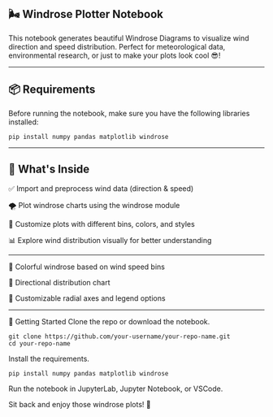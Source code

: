 ## 🌬️ Windrose Plotter Notebook
This notebook generates beautiful Windrose Diagrams to visualize wind direction and speed distribution. Perfect for meteorological data, environmental research, or just to make your plots look cool 😎!

---
## 📦 Requirements
Before running the notebook, make sure you have the following libraries installed:
```
pip install numpy pandas matplotlib windrose
```

---

## 📓 What's Inside
✅ Import and preprocess wind data (direction & speed)

🌪️ Plot windrose charts using the windrose module

🎨 Customize plots with different bins, colors, and styles

📊 Explore wind distribution visually for better understanding

---

🌈 Colorful windrose based on wind speed bins

🎯 Directional distribution chart

📐 Customizable radial axes and legend options


---
🚀 Getting Started
Clone the repo or download the notebook.

```
git clone https://github.com/your-username/your-repo-name.git
cd your-repo-name
```
Install the requirements.
```
pip install numpy pandas matplotlib windrose
```
Run the notebook in JupyterLab, Jupyter Notebook, or VSCode.

Sit back and enjoy those windrose plots! 🍃
